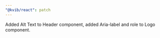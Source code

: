 ```yaml
---
"@kvib/react": patch
---
```


Added Alt Text to Header component, added Aria-label and role to Logo component.
